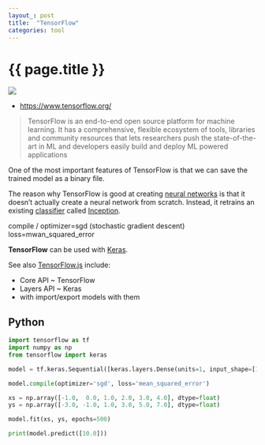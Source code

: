 ```yaml
---
layout_: post
title:  "TensorFlow"
categories: tool
---
```


# {{ page.title }}

![](https://upload.wikimedia.org/wikipedia/commons/thumb/1/11/TensorFlowLogo.svg/220px-TensorFlowLogo.svg.png)

- https://www.tensorflow.org/

> TensorFlow is an end-to-end open source platform for machine learning. It has a comprehensive, flexible ecosystem of tools, 
> libraries and community resources that lets researchers push the state-of-the-art in ML and developers easily build and deploy 
> ML powered applications

One of the most important features of TensorFlow is that we can save the trained model as a binary file.

The reason why TensorFlow is good at creating [neural networks](neural-network.html) is that it doesn’t actually create a neural network from scratch. 
Instead, it retrains an existing [classifier](classifier.html) called [Inception](inception.html).

compile / optimizer=sgd (stochastic gradient descent) loss=mwan_squared_error

__TensorFlow__ can be used with [Keras](keras.html).

See also [TensorFlow.js](https://www.tensorflow.org/js) include:
- Core API ~ TensorFlow
- Layers API ~ Keras 
- with import/export models with them


## Python

```py
import tensorflow as tf
import numpy as np
from tensorflow import keras

model = tf.keras.Sequential([keras.layers.Dense(units=1, input_shape=[1])])

model.compile(optimizer='sgd', loss='mean_squared_error')

xs = np.array([-1.0,  0.0, 1.0, 2.0, 3.0, 4.0], dtype=float)
ys = np.array([-3.0, -1.0, 1.0, 3.0, 5.0, 7.0], dtype=float)

model.fit(xs, ys, epochs=500)

print(model.predict([10.0]))
```